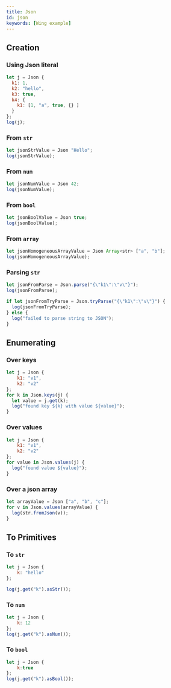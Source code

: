 ```yaml
---
title: Json
id: json
keywords: [Wing example]
---
```

## Creation
### Using Json literal
```js playground
let j = Json {
  k1: 1,
  k2: "hello",
  k3: true,
  k4: {
    k1: [1, "a", true, {} ]
  }
};
log(j);
```
### From `str`
```js playground
let jsonStrValue = Json "Hello";
log(jsonStrValue);
```
### From `num`
```js playground
let jsonNumValue = Json 42;
log(jsonNumValue);
```
### From `bool`
```js playground
let jsonBoolValue = Json true;
log(jsonBoolValue);
```
### From `array`
```js playground
let jsonHomogeneousArrayValue = Json Array<str> ["a", "b"];
log(jsonHomogeneousArrayValue);
```

### Parsing `str`
```js playground
let jsonFromParse = Json.parse("{\"k1\":\"v\"}");
log(jsonFromParse);

if let jsonFromTryParse = Json.tryParse("{\"k1\":\"v\"}") {
  log(jsonFromTryParse);
} else {
  log("failed to parse string to JSON");
}
```

## Enumerating 
### Over keys
```js playground
let j = Json {
    k1: "v1",
    k2: "v2"
};
for k in Json.keys(j) {
  let value = j.get(k);
  log("found key ${k} with value ${value}");
}
```
### Over values
```js playground
let j = Json {
    k1: "v1",
    k2: "v2"
};
for value in Json.values(j) {
  log("found value ${value}");
}
```

### Over a json array
```js playground
let arrayValue = Json ["a", "b", "c"];
for v in Json.values(arrayValue) {
  log(str.fromJson(v));
}
```

## To Primitives
### To `str`
```js playground
let j = Json {
    k: "hello"
};

log(j.get("k").asStr());
```

### To `num`
```js playground
let j = Json {
    k: 12
};
log(j.get("k").asNum());
```

### To `bool`

```js playground
let j = Json {
    k:true
};
log(j.get("k").asBool());
```